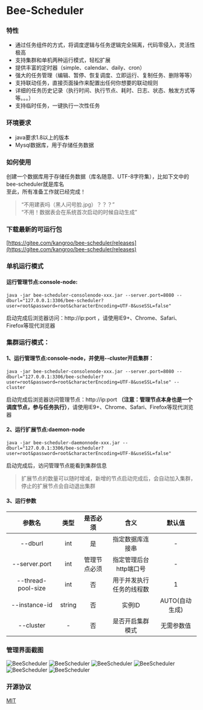 # Bee-Scheduler
  
### 特性
- 通过任务组件的方式，将调度逻辑与任务逻辑完全隔离，代码零侵入，灵活性极高
- 支持集群和单机两种运行模式，轻松扩展
- 提供丰富的定时器（simple、calendar、daily、cron）
- 强大的任务管理（编辑、暂停、恢复调度、立即运行、复制任务、删除等等）
- 支持联动任务，直接页面操作来配置出任何你想要的联动规则
- 详细的任务历史记录（执行时间、执行节点、耗时、日志、状态、触发方式等等。。。）
- 支持临时任务，一键执行一次性任务
  
### 环境要求
- java要求1.8以上的版本
- Mysql数据库，用于存储任务数据
  
### 如何使用
创建一个数据库用于存储任务数据（库名随意、UTF-8字符集），比如下文中的bee-scheduler就是库名  
至此，所有准备工作就已经完成！  
  
>“不用建表吗（黑人问号脸.jpg）？？？”  
>“不用！数据表会在系统首次启动的时候自动生成”
  
### 下载最新的可运行包
[https://gitee.com/kangroo/bee-scheduler/releases](https://gitee.com/kangroo/bee-scheduler/releases)
  
### 单机运行模式
#### 运行管理节点:console-node:
```shell
java -jar bee-scheduler-consolenode-xxx.jar --server.port=8080 --dburl="127.0.0.1:3306/bee-scheduler?user=root&password=root&characterEncoding=UTF-8&useSSL=false"
```
启动完成后浏览器访问：http://ip:port  ，请使用IE9+、Chrome、Safari、Firefox等现代浏览器  
  
### 集群运行模式：
#### 1、运行管理节点:console-node，并使用--cluster开启集群：
```shell
java -jar bee-scheduler-consolenode-xxx.jar --server.port=8080 --dburl="127.0.0.1:3306/bee-scheduler?user=root&password=root&characterEncoding=UTF-8&useSSL=false" --cluster
```
启动完成后浏览器访问管理节点：http://ip:port **（注意：管理节点本身也是一个调度节点，参与任务执行）**，请使用IE9+、Chrome、Safari、Firefox等现代浏览器 

#### 2、运行扩展节点:daemon-node
```shell
java -jar bee-scheduler-daemonnode-xxx.jar --dburl="127.0.0.1:3306/bee-scheduler?user=root&password=root&characterEncoding=UTF-8&useSSL=false"
```
启动完成后，访问管理节点能看到集群信息
>扩展节点的数量可以随时增减，新增的节点启动完成后，会自动加入集群，停止的扩展节点会自动退出集群

#### 3、运行参数
|参数名|类型|是否必须|含义|默认值|
|:-:|:-:|:-:|:-:|:-:|
|--dburl|int|是|指定数据库连接串| - |
|--server.port|int|管理节点必须|指定管理后台http端口号| - |
|--thread-pool-size|int|否|用于并发执行任务的线程数|1|
|--instance-id|string|否|实例ID|AUTO(自动生成)|
|--cluster| - |否|是否开启集群模式|无需参数值|

### 管理界面截图
![BeeScheduler](readme/1.png "BeeScheduler")
![BeeScheduler](readme/2.png "BeeScheduler")
![BeeScheduler](readme/3.png "BeeScheduler")
![BeeScheduler](readme/4.png "BeeScheduler")
![BeeScheduler](readme/5.png "BeeScheduler")
![BeeScheduler](readme/6.png "BeeScheduler")
  
### 开源协议
[MIT](http://opensource.org/licenses/MIT)